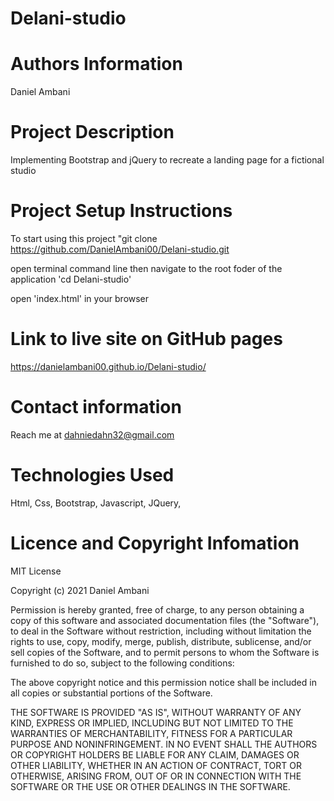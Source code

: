# Delani-studio

# Authors Information
Daniel Ambani


# Project Description
 Implementing Bootstrap and jQuery to recreate a landing page for a fictional studio
 
 # Project Setup Instructions
 To start using this project
 "git clone https://github.com/DanielAmbani00/Delani-studio.git
 
 open terminal command line then navigate to the root foder of the application 'cd Delani-studio'

open 'index.html' in your browser

# Link to live site on GitHub pages
https://danielambani00.github.io/Delani-studio/

# Contact information
Reach me at dahniedahn32@gmail.com

# Technologies Used
Html,
Css,
Bootstrap,
Javascript,
JQuery,

# Licence and Copyright Infomation

MIT License

Copyright (c) 2021 Daniel Ambani

Permission is hereby granted, free of charge, to any person obtaining a copy
of this software and associated documentation files (the "Software"), to deal
in the Software without restriction, including without limitation the rights
to use, copy, modify, merge, publish, distribute, sublicense, and/or sell
copies of the Software, and to permit persons to whom the Software is
furnished to do so, subject to the following conditions:

The above copyright notice and this permission notice shall be included in all
copies or substantial portions of the Software.

THE SOFTWARE IS PROVIDED "AS IS", WITHOUT WARRANTY OF ANY KIND, EXPRESS OR
IMPLIED, INCLUDING BUT NOT LIMITED TO THE WARRANTIES OF MERCHANTABILITY,
FITNESS FOR A PARTICULAR PURPOSE AND NONINFRINGEMENT. IN NO EVENT SHALL THE
AUTHORS OR COPYRIGHT HOLDERS BE LIABLE FOR ANY CLAIM, DAMAGES OR OTHER
LIABILITY, WHETHER IN AN ACTION OF CONTRACT, TORT OR OTHERWISE, ARISING FROM,
OUT OF OR IN CONNECTION WITH THE SOFTWARE OR THE USE OR OTHER DEALINGS IN THE
SOFTWARE.

